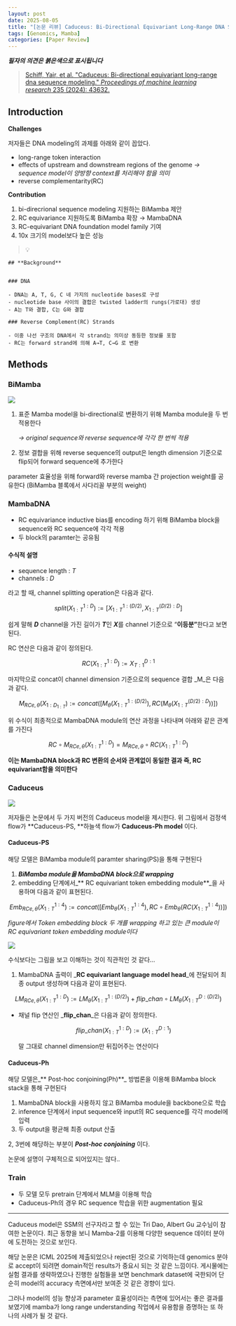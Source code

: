 ```yaml
---
layout: post
date: 2025-08-05
title: "[논문 리뷰] Caduceus: Bi-Directional Equivariant Long-Range DNA Sequence Modeling"
tags: [Genomics, Mamba]
categories: [Paper Review]
---
```


<span class="notion-red">_**필자의 의견은 붉은색으로 표시됩니다**_</span>


> [Schiff, Yair, et al. "Caduceus: Bi-directional equivariant long-range dna sequence modeling." ](https://pmc.ncbi.nlm.nih.gov/articles/PMC12189541/)[_Proceedings of machine learning research_](https://pmc.ncbi.nlm.nih.gov/articles/PMC12189541/)[ 235 (2024): 43632.](https://pmc.ncbi.nlm.nih.gov/articles/PMC12189541/)



## Introduction


**Challenges**


저자들은 DNA modeling의 과제를 아래와 같이 꼽았다.

- long-range token interaction
- effects of upstream and downstream regions of the genome 
_→ sequence model이 양방향 context를 처리해야 함을 의미_
- reverse complementarity(RC)

**Contribution**

1. bi-direcrional sequence modeling 지원하는 BiMamba 제안
1. RC equivariance 지원하도록 BiMamba 확장 → MambaDNA
1. RC-equivariant DNA foundation model family 기여
1. 10x 크기의 model보다 높은 성능

> 💡 


	## **Background**


	### DNA

	- DNA는 A, T, G, C 네 가지의 nucleotide bases로 구성
	- nucleotide base 사이의 결합은 twisted ladder의 rungs(가로대) 생성
	- A는 T와 결합, C는 G와 결합

	### Reverse Complement(RC) Strands

	- 이중 나선 구조의 DNA에서 각 strand는 의미상 동등한 정보를 포함
	- RC는 forward strand에 의해 A→T, C→G 로 변환


## Methods



### BiMamba


![](https://prod-files-secure.s3.us-west-2.amazonaws.com/542b861c-36a8-4051-84e5-8804b6728dba/2c247d59-7815-4980-99f0-8f0d21f445a7/image.png?X-Amz-Algorithm=AWS4-HMAC-SHA256&X-Amz-Content-Sha256=UNSIGNED-PAYLOAD&X-Amz-Credential=ASIAZI2LB466YKERFJ5H%2F20251010%2Fus-west-2%2Fs3%2Faws4_request&X-Amz-Date=20251010T150114Z&X-Amz-Expires=3600&X-Amz-Security-Token=IQoJb3JpZ2luX2VjEFYaCXVzLXdlc3QtMiJGMEQCICadUbLgnaPIUIm4y6v0kSw4rerO8LJymVdDk4Rlbv%2FJAiBaY32xVGeFHQEBS%2BDl3A3eWAdTHapSZMUXGRsdexwBPSqIBAjv%2F%2F%2F%2F%2F%2F%2F%2F%2F%2F8BEAAaDDYzNzQyMzE4MzgwNSIMQ4fJzdzWCPwtdgTaKtwDiXvGtvsoJTHhrsWHZ6UeUbp%2FNtBtQ1eQrKvy5omQtssFo%2FJHDqt9RnCuUuQWGpfNuXZRx0LmwTdHNq2ZEfJYemMepilcQnJmr4tWQU5TJAIJ2CL9gFJzQliZ1biQLI149WZq4JzzppguZDU7xbtQHqEvgnhootDBd6xlQLeU6FQnIiyEkJWukDXzTNog9aZDAVPQxfX5aulY%2B7%2BmnHON6GnMzD8%2FPz%2BjwrgCQCU7tAQ3RxmvBgNoP%2BTtFbTD3UAurcL3wtQjWBmaa1%2FlogE8%2BymBWVu3ZnJ8J%2BP0Z2t0nq0dKqLLrZPzPBoC3pYf1zgYec%2FDnh%2BYxkbEUrwXj%2BksE%2BjS4ZoaphaINKQtoAQEWT2Cg%2BW%2FqlvKU4cyVa39UXwK9YoTQHlTdxbQyywG9w17QTjIDlW6bFpUe1rknrLpDvoyAmqaBbZF5H9y800h7Ix1KyVkMcq9vbrnL9PiGK%2FttZLNySWNzY01JdpcOvPL7msRBTOXlv06YAwvPRkJqdEu0s4gn%2B9yTQZNyyKMbasWm%2FU%2FlZVp%2BQgeVTLNxFvrwGdVmUMW9oBZ6H%2FbIBJ8J%2F1WGZH9NVK1KOBJe4QX5O0xcqAKfRlgzJGWCb%2FXq7%2BlC3E9yeZA75F9sPWRSDIw3aakxwY6pgFd1HYafD0fdysg6T8DnGFPXU%2BuzR0khKEJFw9vOboq7%2FU3qTWTlx8cI8kHqOaC2jf%2FqZ9I4h3Db0cf0d6SaBhTYAGErMVhmzqebBsnLSGeI4mKSJPiNsbvhBGSfXbv4062ev6%2Fg7GcVKfWVCIgdSU6QRvQqBfgtRq6iEnjAb4xWwbUS2cfg6H5qwhJruahaSU6MBQrSgUhe4eFzeX3IXFjUsYi2nPj&X-Amz-Signature=a0d22ec7edb12877f228f71be9541a3e7bafa4f652335feebcca113c28fe44e6&X-Amz-SignedHeaders=host&x-amz-checksum-mode=ENABLED&x-id=GetObject)

1. 표준 Mamba model을 bi-directional로 변환하기 위해 Mamba module을 두 번 적용한다

	_→ original sequence와 reverse sequence에 각각 한 번씩 적용_

1. 정보 결합을 위해 reverse sequence의 output은 length dimension 기준으로 flip되어 forward sequence에 추가한다

parameter 효율성을 위해 forward와 reverse mamba 간 projection weight를 공유한다 (BiMamba 블록에서 사다리꼴 부분의 weight)



### MambaDNA

- RC equivariance inductive bias를 encoding 하기 위해 BiMamba block을 sequence와 RC sequence에 각각 적용
- 두 block의 paramter는 공유됨


#### 수식적 설명

- sequence length : _T_
- channels : _D_

라고 할 때,  channel splitting operation은 다음과 같다.


$$
split(X^{1:D}_{1:T}):=[X^{1:(D/2)}_{1:T},X^{(D/2):D}_{1:T}]
$$


<span class="notion-red">쉽게 말해 </span><span class="notion-red">_**D**_</span><span class="notion-red"> channel을 가진 길이가 </span><span class="notion-red">_**T**_</span><span class="notion-red">인 </span><span class="notion-red">_**X**_</span><span class="notion-red">를 channel 기준으로 “</span><span class="notion-red">**이등분”**</span><span class="notion-red">한다고 보면 된다.</span>


RC 연산은 다음과 같이 정의된다.


$$
RC(X^{1:D}_{1:T}):=X^{D:1}_{T:1}
$$


마지막으로 concat이 channel dimension 기준으로의 sequence 결합 _M_은 다음과 같다.


$$
M_{RCe,\theta}(X_{1:D_{1:T}}):=concat([M_{\theta}(X^{1:(D/2)}_{1:T}),RC(M_{\theta}(X^{(D/2):D}_{1:T}))])
$$


위 수식이 최종적으로 MambaDNA module의 연산 과정을 나타내며 아래와 같은 관계를 가진다


$$
RC\circ M_{RCe,\theta}(X^{1:D}_{1:T}) = M_{RCe,\theta} \circ RC(X^{1:D}_{1:T})
$$


**이는 MambaDNA block과 RC 변환의 순서와 관계없이 동일한 결과 즉, RC equivariant함을 의미한다**



### Caduceus


![](https://prod-files-secure.s3.us-west-2.amazonaws.com/542b861c-36a8-4051-84e5-8804b6728dba/f94a60d7-8145-473b-aef9-7c68d3ec604a/image.png?X-Amz-Algorithm=AWS4-HMAC-SHA256&X-Amz-Content-Sha256=UNSIGNED-PAYLOAD&X-Amz-Credential=ASIAZI2LB466YKERFJ5H%2F20251010%2Fus-west-2%2Fs3%2Faws4_request&X-Amz-Date=20251010T150114Z&X-Amz-Expires=3600&X-Amz-Security-Token=IQoJb3JpZ2luX2VjEFYaCXVzLXdlc3QtMiJGMEQCICadUbLgnaPIUIm4y6v0kSw4rerO8LJymVdDk4Rlbv%2FJAiBaY32xVGeFHQEBS%2BDl3A3eWAdTHapSZMUXGRsdexwBPSqIBAjv%2F%2F%2F%2F%2F%2F%2F%2F%2F%2F8BEAAaDDYzNzQyMzE4MzgwNSIMQ4fJzdzWCPwtdgTaKtwDiXvGtvsoJTHhrsWHZ6UeUbp%2FNtBtQ1eQrKvy5omQtssFo%2FJHDqt9RnCuUuQWGpfNuXZRx0LmwTdHNq2ZEfJYemMepilcQnJmr4tWQU5TJAIJ2CL9gFJzQliZ1biQLI149WZq4JzzppguZDU7xbtQHqEvgnhootDBd6xlQLeU6FQnIiyEkJWukDXzTNog9aZDAVPQxfX5aulY%2B7%2BmnHON6GnMzD8%2FPz%2BjwrgCQCU7tAQ3RxmvBgNoP%2BTtFbTD3UAurcL3wtQjWBmaa1%2FlogE8%2BymBWVu3ZnJ8J%2BP0Z2t0nq0dKqLLrZPzPBoC3pYf1zgYec%2FDnh%2BYxkbEUrwXj%2BksE%2BjS4ZoaphaINKQtoAQEWT2Cg%2BW%2FqlvKU4cyVa39UXwK9YoTQHlTdxbQyywG9w17QTjIDlW6bFpUe1rknrLpDvoyAmqaBbZF5H9y800h7Ix1KyVkMcq9vbrnL9PiGK%2FttZLNySWNzY01JdpcOvPL7msRBTOXlv06YAwvPRkJqdEu0s4gn%2B9yTQZNyyKMbasWm%2FU%2FlZVp%2BQgeVTLNxFvrwGdVmUMW9oBZ6H%2FbIBJ8J%2F1WGZH9NVK1KOBJe4QX5O0xcqAKfRlgzJGWCb%2FXq7%2BlC3E9yeZA75F9sPWRSDIw3aakxwY6pgFd1HYafD0fdysg6T8DnGFPXU%2BuzR0khKEJFw9vOboq7%2FU3qTWTlx8cI8kHqOaC2jf%2FqZ9I4h3Db0cf0d6SaBhTYAGErMVhmzqebBsnLSGeI4mKSJPiNsbvhBGSfXbv4062ev6%2Fg7GcVKfWVCIgdSU6QRvQqBfgtRq6iEnjAb4xWwbUS2cfg6H5qwhJruahaSU6MBQrSgUhe4eFzeX3IXFjUsYi2nPj&X-Amz-Signature=f6d45bc1e0fe9bbfa7e93760350e9b84827bff2e908d5c776ae1493a042d5f8f&X-Amz-SignedHeaders=host&x-amz-checksum-mode=ENABLED&x-id=GetObject)


저자들은 논문에서 두 가지 버전의 Caduceus model을 제시한다. 위 그림에서 검정색 flow가 **Caduceus-PS, **하늘색 flow가 **Caduceus-Ph model** 이다.



#### Caduceus-PS


해당 모델은 BiMamba module의 paramter sharing(PS)을 통해 구현된다

1. _**BiMamba module을 MambaDNA block으로 wrapping**_
1. embedding 단계에서_** RC equivariant token embedding module**_을 사용하며 다음과 같이 표현된다.

$$
Emb_{RCe,\theta}(X^{1:4}_{1:T}):=concat([Emb_{\theta}(X^{1:4}_{1:T}),RC \circ Emb_{\theta}(RC(X^{1:4}_{1:T}))])
$$


_figure에서 Token embedding block 두 개를 wrapping 하고 있는 큰 module이 RC equivariant token embedding module이다_


![](https://prod-files-secure.s3.us-west-2.amazonaws.com/542b861c-36a8-4051-84e5-8804b6728dba/b175e4da-71eb-4e91-8c23-a06dabe673c9/image.png?X-Amz-Algorithm=AWS4-HMAC-SHA256&X-Amz-Content-Sha256=UNSIGNED-PAYLOAD&X-Amz-Credential=ASIAZI2LB466YKERFJ5H%2F20251010%2Fus-west-2%2Fs3%2Faws4_request&X-Amz-Date=20251010T150115Z&X-Amz-Expires=3600&X-Amz-Security-Token=IQoJb3JpZ2luX2VjEFYaCXVzLXdlc3QtMiJGMEQCICadUbLgnaPIUIm4y6v0kSw4rerO8LJymVdDk4Rlbv%2FJAiBaY32xVGeFHQEBS%2BDl3A3eWAdTHapSZMUXGRsdexwBPSqIBAjv%2F%2F%2F%2F%2F%2F%2F%2F%2F%2F8BEAAaDDYzNzQyMzE4MzgwNSIMQ4fJzdzWCPwtdgTaKtwDiXvGtvsoJTHhrsWHZ6UeUbp%2FNtBtQ1eQrKvy5omQtssFo%2FJHDqt9RnCuUuQWGpfNuXZRx0LmwTdHNq2ZEfJYemMepilcQnJmr4tWQU5TJAIJ2CL9gFJzQliZ1biQLI149WZq4JzzppguZDU7xbtQHqEvgnhootDBd6xlQLeU6FQnIiyEkJWukDXzTNog9aZDAVPQxfX5aulY%2B7%2BmnHON6GnMzD8%2FPz%2BjwrgCQCU7tAQ3RxmvBgNoP%2BTtFbTD3UAurcL3wtQjWBmaa1%2FlogE8%2BymBWVu3ZnJ8J%2BP0Z2t0nq0dKqLLrZPzPBoC3pYf1zgYec%2FDnh%2BYxkbEUrwXj%2BksE%2BjS4ZoaphaINKQtoAQEWT2Cg%2BW%2FqlvKU4cyVa39UXwK9YoTQHlTdxbQyywG9w17QTjIDlW6bFpUe1rknrLpDvoyAmqaBbZF5H9y800h7Ix1KyVkMcq9vbrnL9PiGK%2FttZLNySWNzY01JdpcOvPL7msRBTOXlv06YAwvPRkJqdEu0s4gn%2B9yTQZNyyKMbasWm%2FU%2FlZVp%2BQgeVTLNxFvrwGdVmUMW9oBZ6H%2FbIBJ8J%2F1WGZH9NVK1KOBJe4QX5O0xcqAKfRlgzJGWCb%2FXq7%2BlC3E9yeZA75F9sPWRSDIw3aakxwY6pgFd1HYafD0fdysg6T8DnGFPXU%2BuzR0khKEJFw9vOboq7%2FU3qTWTlx8cI8kHqOaC2jf%2FqZ9I4h3Db0cf0d6SaBhTYAGErMVhmzqebBsnLSGeI4mKSJPiNsbvhBGSfXbv4062ev6%2Fg7GcVKfWVCIgdSU6QRvQqBfgtRq6iEnjAb4xWwbUS2cfg6H5qwhJruahaSU6MBQrSgUhe4eFzeX3IXFjUsYi2nPj&X-Amz-Signature=df2cb7f1f20aa0cdfcf05dee628f0dc17e089b09f8ba3cfe72bc41a7143b1a2b&X-Amz-SignedHeaders=host&x-amz-checksum-mode=ENABLED&x-id=GetObject)


<span class="notion-red">수식보다는 그림을 보고 이해하는 것이 직관적인 것 같다…</span>

1. MambaDNA 출력이 _**RC equivariant language model head**_에 전달되어 최종 output 생성하며 다음과 같이 표현된다.

$$
LM_{RCe,\theta}(X^{1:D}_{1:T}):= LM_{\theta}(X^{1:(D/2)}_{1:T})+flip\_chan\circ LM_{\theta}(X^{D:(D/2)}_{1:T})
$$

- 채널 flip 연산인 _**flip\_chan**_은 다음과 같이 정의한다.

	$$
	flip\_chan(X^{1:D}_{1:T}):=(X^{D:1}_{1:T})
	$$


	말 그대로 channel dimension만 뒤집어주는 연산이다



#### Caduceus-Ph


해당 모델은_** Post-hoc conjoining(Ph)**_ 방법론을 이용해 BiMamba block stack을 통해 구현된다

1. MambaDNA block을 사용하지 않고 BiMamba module을 backbone으로 학습
1. inference 단계에서 input sequence와 input의 RC sequence를 각각 model에 입력
1. 두 output을 평균해 최종 output 산출

2, 3번에 해당하는 부분이 _**Post-hoc conjoining**_ 이다.


<span class="notion-red">논문에 설명이 구체적으로 되어있지는 않다..</span>



### Train

- 두 모델 모두 pretrain 단계에서 MLM을 이용해 학습
- Caduceus-Ph의 경우 RC sequence 학습을 위한 augmentation 필요

---


<span class="notion-red">Caduceus model은 SSM의 선구자라고 할 수 있는 Tri Dao, Albert Gu 교수님이 참여한 논문이다. 최근 동향을 보니 Mamba-2를 이용해 다양한 sequence 데이터 분야에 도전하는 것으로 보인다.</span>


<span class="notion-red">해당 논문은 ICML 2025에 제출되었으나 reject된 것으로 기억하는데 genomics 분야로 accept이 되려면 domain적인 results가 중요시 되는 것 같은 느낌이다. 게시물에는 실험 결과를 생략하였으나 진행한 실험들을 보면 benchmark dataset에 국한되어 단순히 model의 accuracy 측면에서만 보여준 것 같은 경향이 있다.</span>


<span class="notion-red">그러나 model의 성능 향상과 parameter 효율성이라는 측면에 있어서는 좋은 결과를 보였기에 mamba가 long range understanding 작업에서 유용함을 증명하는 또 하나의 사례가 될 것 같다.</span>

